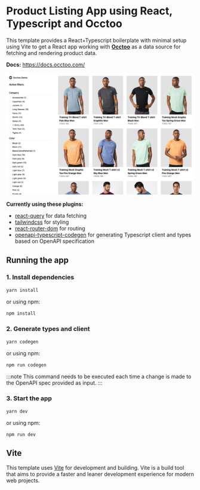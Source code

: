 # Product Listing App using React, Typescript and Occtoo

This template provides a React+Typescript boilerplate with minimal setup using Vite to get a React app working with **[Occtoo](https://www.occtoo.com)** as a data source for fetching and rendering product data.

**Docs:** https://docs.occtoo.com/

![/public/docs/occtoo-plp.png](/public/docs/occtoo-plp.png)

**Currently using these plugins:**

- [react-query](https://github.com/TanStack/query#readme) for data fetching
- [tailwindcss](https://github.com/tailwindlabs/tailwindcss#readme) for styling
- [react-router-dom](https://github.com/remix-run/react-router#readme) for routing
- [openapi-typescript-codegen](https://github.com/ferdikoomen/openapi-typescript-codegen#readme) for generating Typescript client and types based on OpenAPI specification

## Running the app

### 1. Install dependencies

```bash
yarn install
```
or using npm:
```bash
npm install
```

### 2. Generate types and client

```bash
yarn codegen
```
or using npm:
```bash
npm run codegen
```
:::note
This command needs to be executed each time a change is made to the OpenAPI spec provided as input.
:::

### 3. Start the app

```bash
yarn dev
```
or using npm:
```bash
npm run dev
```

## Vite

This template uses [Vite](https://vitejs.dev/) for development and building. Vite is a build tool that aims to provide a faster and leaner development experience for modern web projects.
